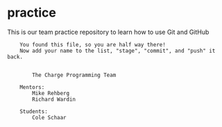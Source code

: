 practice
========

This is our team practice repository to learn how to use Git and GitHub


		You found this file, so you are half way there!
		Now add your name to the list, "stage", "commit", and "push" it back.


			The Charge Programming Team

		Mentors:
			Mike Rehberg
			Richard Wardin

		Students:
			Cole Schaar


